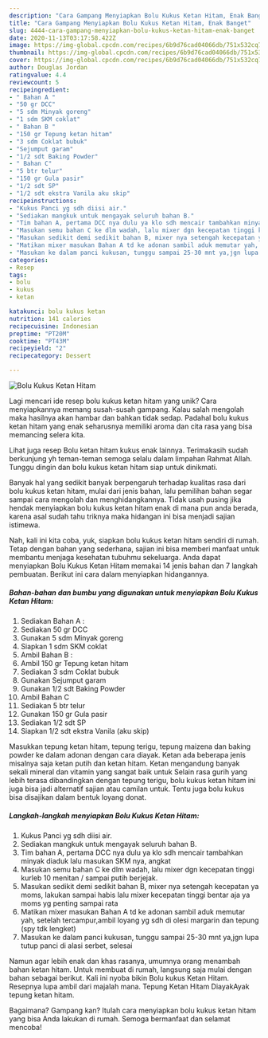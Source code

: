 ```yaml
---
description: "Cara Gampang Menyiapkan Bolu Kukus Ketan Hitam, Enak Banget"
title: "Cara Gampang Menyiapkan Bolu Kukus Ketan Hitam, Enak Banget"
slug: 4444-cara-gampang-menyiapkan-bolu-kukus-ketan-hitam-enak-banget
date: 2020-11-13T03:17:58.422Z
image: https://img-global.cpcdn.com/recipes/6b9d76cad04066db/751x532cq70/bolu-kukus-ketan-hitam-foto-resep-utama.jpg
thumbnail: https://img-global.cpcdn.com/recipes/6b9d76cad04066db/751x532cq70/bolu-kukus-ketan-hitam-foto-resep-utama.jpg
cover: https://img-global.cpcdn.com/recipes/6b9d76cad04066db/751x532cq70/bolu-kukus-ketan-hitam-foto-resep-utama.jpg
author: Douglas Jordan
ratingvalue: 4.4
reviewcount: 5
recipeingredient:
- " Bahan A "
- "50 gr DCC"
- "5 sdm Minyak goreng"
- "1 sdm SKM coklat"
- " Bahan B "
- "150 gr Tepung ketan hitam"
- "3 sdm Coklat bubuk"
- "Sejumput garam"
- "1/2 sdt Baking Powder"
- " Bahan C"
- "5 btr telur"
- "150 gr Gula pasir"
- "1/2 sdt SP"
- "1/2 sdt ekstra Vanila aku skip"
recipeinstructions:
- "Kukus Panci yg sdh diisi air."
- "Sediakan mangkuk untuk mengayak seluruh bahan B."
- "Tim bahan A, pertama DCC nya dulu ya klo sdh mencair tambahkan minyak diaduk lalu masukan SKM nya, angkat"
- "Masukan semu bahan C ke dlm wadah, lalu mixer dgn kecepatan tinggi kurleb 10 menitan / sampai putih berjejak."
- "Masukan sedikit demi sedikit bahan B, mixer nya setengah kecepatan ya moms, lakukan sampai habis lalu mixer kecepatan tinggi bentar aja ya moms yg penting sampai rata"
- "Matikan mixer masukan Bahan A td ke adonan sambil aduk memutar yah, setelah tercampur,ambil loyang yg sdh di olesi margarin dan tepung (spy tdk lengket)"
- "Masukan ke dalam panci kukusan, tunggu sampai 25-30 mnt ya,jgn lupa tutup panci di alasi serbet, selesai"
categories:
- Resep
tags:
- bolu
- kukus
- ketan

katakunci: bolu kukus ketan 
nutrition: 141 calories
recipecuisine: Indonesian
preptime: "PT20M"
cooktime: "PT43M"
recipeyield: "2"
recipecategory: Dessert

---
```



![Bolu Kukus Ketan Hitam](https://img-global.cpcdn.com/recipes/6b9d76cad04066db/751x532cq70/bolu-kukus-ketan-hitam-foto-resep-utama.jpg)

Lagi mencari ide resep bolu kukus ketan hitam yang unik? Cara menyiapkannya memang susah-susah gampang. Kalau salah mengolah maka hasilnya akan hambar dan bahkan tidak sedap. Padahal bolu kukus ketan hitam yang enak seharusnya memiliki aroma dan cita rasa yang bisa memancing selera kita.

Lihat juga resep Bolu ketan hitam kukus enak lainnya. Terimakasih sudah berkunjung yh teman-teman semoga selalu dalam limpahan Rahmat Allah. Tunggu dingin dan bolu kukus ketan hitam siap untuk dinikmati.

Banyak hal yang sedikit banyak berpengaruh terhadap kualitas rasa dari bolu kukus ketan hitam, mulai dari jenis bahan, lalu pemilihan bahan segar sampai cara mengolah dan menghidangkannya. Tidak usah pusing jika hendak menyiapkan bolu kukus ketan hitam enak di mana pun anda berada, karena asal sudah tahu triknya maka hidangan ini bisa menjadi sajian istimewa.


Nah, kali ini kita coba, yuk, siapkan bolu kukus ketan hitam sendiri di rumah. Tetap dengan bahan yang sederhana, sajian ini bisa memberi manfaat untuk membantu menjaga kesehatan tubuhmu sekeluarga. Anda dapat menyiapkan Bolu Kukus Ketan Hitam memakai 14 jenis bahan dan 7 langkah pembuatan. Berikut ini cara dalam menyiapkan hidangannya.

<!--inarticleads1-->

##### Bahan-bahan dan bumbu yang digunakan untuk menyiapkan Bolu Kukus Ketan Hitam:

1. Sediakan  Bahan A :
1. Sediakan 50 gr DCC
1. Gunakan 5 sdm Minyak goreng
1. Siapkan 1 sdm SKM coklat
1. Ambil  Bahan B :
1. Ambil 150 gr Tepung ketan hitam
1. Sediakan 3 sdm Coklat bubuk
1. Gunakan Sejumput garam
1. Gunakan 1/2 sdt Baking Powder
1. Ambil  Bahan C
1. Sediakan 5 btr telur
1. Gunakan 150 gr Gula pasir
1. Sediakan 1/2 sdt SP
1. Siapkan 1/2 sdt ekstra Vanila (aku skip)


Masukkan tepung ketan hitam, tepung terigu, tepung maizena dan baking powder ke dalam adonan dengan cara diayak. Ketan ada beberapa jenis misalnya saja ketan putih dan ketan hitam. Ketan mengandung banyak sekali mineral dan vitamin yang sangat baik untuk Selain rasa gurih yang lebih terasa dibandingkan dengan tepung terigu, bolu kukus ketan hitam ini juga bisa jadi alternatif sajian atau camilan untuk. Tentu juga bolu kukus bisa disajikan dalam bentuk loyang donat. 

<!--inarticleads2-->

##### Langkah-langkah menyiapkan Bolu Kukus Ketan Hitam:

1. Kukus Panci yg sdh diisi air.
1. Sediakan mangkuk untuk mengayak seluruh bahan B.
1. Tim bahan A, pertama DCC nya dulu ya klo sdh mencair tambahkan minyak diaduk lalu masukan SKM nya, angkat
1. Masukan semu bahan C ke dlm wadah, lalu mixer dgn kecepatan tinggi kurleb 10 menitan / sampai putih berjejak.
1. Masukan sedikit demi sedikit bahan B, mixer nya setengah kecepatan ya moms, lakukan sampai habis lalu mixer kecepatan tinggi bentar aja ya moms yg penting sampai rata
1. Matikan mixer masukan Bahan A td ke adonan sambil aduk memutar yah, setelah tercampur,ambil loyang yg sdh di olesi margarin dan tepung (spy tdk lengket)
1. Masukan ke dalam panci kukusan, tunggu sampai 25-30 mnt ya,jgn lupa tutup panci di alasi serbet, selesai


Namun agar lebih enak dan khas rasanya, umumnya orang menambah bahan ketan hitam. Untuk membuat di rumah, langsung saja mulai dengan bahan sebagai berikut. Kali ini nyoba bikin Bolu kukus Ketan Hitam. Resepnya lupa ambil dari majalah mana. Tepung Ketan Hitam DiayakAyak tepung ketan hitam. 

Bagaimana? Gampang kan? Itulah cara menyiapkan bolu kukus ketan hitam yang bisa Anda lakukan di rumah. Semoga bermanfaat dan selamat mencoba!
